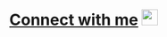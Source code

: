 # [Connect with me](https://twitter.com/intent/follow?screen_name=BrajBliss) <img src="https://github.com/TheDudeThatCode/TheDudeThatCode/blob/master/Assets/Hi.gif" width="29">
